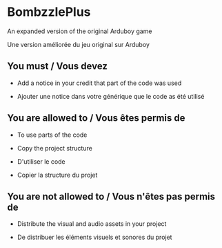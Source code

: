 # BombzzlePlus
An expanded version of the original Arduboy game

Une version améliorée du jeu original sur Arduboy

## You must / Vous devez
- Add a notice in your credit that part of the code was used

- Ajouter une notice dans votre générique que le code as été utilisé

## You are allowed to / Vous êtes permis de
- To use parts of the code
- Copy the project structure

- D'utiliser le code
- Copier la structure du projet

## You are not allowed to / Vous n'êtes pas permis de
- Distribute the visual and audio assets in your project

- De distribuer les éléments visuels et sonores du projet
